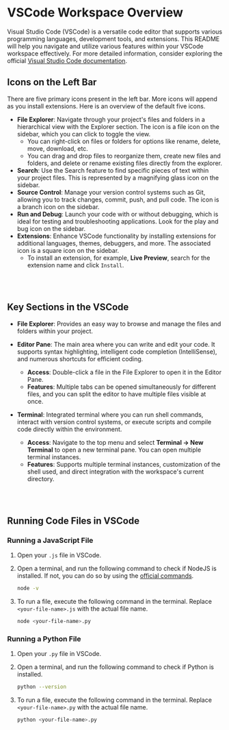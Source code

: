 # VSCode Workspace Overview

Visual Studio Code (VSCode) is a versatile code editor that supports various programming languages, development tools, and extensions.  This README will help you navigate and utilize various features within your VSCode workspace effectively. For more detailed information, consider exploring the official [Visual Studio Code documentation](https://code.visualstudio.com/docs).


## Icons on the Left Bar
There are five primary icons present in the left bar. More icons will append as you install extensions. Here is an overview of the default five icons. 

- **File Explorer**: Navigate through your project's files and folders in a hierarchical view with the Explorer section. The icon is a file icon on the sidebar, which you can click to toggle the view. 
    - You can right-click on files or folders for options like rename, delete, move, download, etc.
    - You can drag and drop files to reorganize them, create new files and folders, and delete or rename existing files directly from the explorer.
- **Search**: Use the Search feature to find specific pieces of text within your project files. This is represented by a magnifying glass icon on the sidebar.
- **Source Control**: Manage your version control systems such as Git, allowing you to track changes, commit, push, and pull code. The icon is a branch icon on the sidebar.
- **Run and Debug**: Launch your code with or without debugging, which is ideal for testing and troubleshooting applications. Look for the play and bug icon on the sidebar.
- **Extensions**: Enhance VSCode functionality by installing extensions for additional languages, themes, debuggers, and more. The associated icon is a square icon on the sidebar.
    - To install an extension, for example, **Live Preview**, search for the extension name and click `Install`.



<br/> <br/>

## Key Sections in the VSCode

- **File Explorer**: Provides an easy way to browse and manage the files and folders within your project.

- **Editor Pane**: The main area where you can write and edit your code. It supports syntax highlighting, intelligent code completion (IntelliSense), and numerous shortcuts for efficient coding.
    - **Access**: Double-click a file in the File Explorer to open it in the Editor Pane.
    - **Features**: Multiple tabs can be opened simultaneously for different files, and you can split the editor to have multiple files visible at once.

- **Terminal**: Integrated terminal where you can run shell commands, interact with version control systems, or execute scripts and compile code directly within the environment.
    - **Access**: Navigate to the top menu and select **Terminal -> New Terminal** to open a new terminal pane. You can open multiple terminal instances.
    - **Features**: Supports multiple terminal instances, customization of the shell used, and direct integration with the workspace's current directory.


<br/> <br/>

## Running Code Files in VSCode 

### Running a JavaScript File
1. Open your `.js` file in VSCode.
2. Open a terminal, and run the following command to check if NodeJS is installed. If not, you can do so by using the [official commands](https://nodejs.org/en/download/package-manager).
    ```bash
    node -v
    ```

3. To run a file, execute the following command in the terminal. Replace `<your-file-name>.js` with the actual file name.
    ```bash
    node <your-file-name>.py
    ```

### Running a Python File
1. Open your `.py` file in VSCode.
2. Open a terminal, and run the following command to check if Python is installed. 
    ```bash
    python --version
    ```

3. To run a file, execute the following command in the terminal. Replace `<your-file-name>.py` with the actual file name.
    ```bash
    python <your-file-name>.py
    ```
